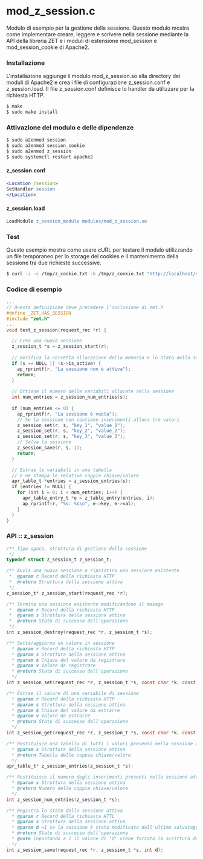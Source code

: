 # mod_z_session.c

Modulo di esempio per la gestione della sessione. Questo modulo mostra come
implementare creare, leggere e scrivere nella sessione mediante la API della
libreria ZET e i moduli di estensione mod_session e mod_session_cookie
di Apache2.

### Installazione

L'installazione aggiunge il modulo mod_z_session.so alla directory dei moduli di
Apache2 e crea i file di configurazione z_session.conf e z_session.load.
Il file z_session.conf definisce lo handler da utilizzare per la richiesta HTTP.

```bash
$ make
$ sudo make install
```

### Attivazione del modulo e delle dipendenze
```bash
$ sudo a2enmod session
$ sudo a2enmod session_cookie
$ sudo a2enmod z_session
$ sudo systemctl restart apache2
```

#### z_session.conf
```apache
<Location /session>
SetHandler session
</Location>
```

#### z_session.load
```apache
LoadModule z_session_module modules/mod_z_session.so
```

### Test
Questo esempio mostra come usare cURL per testare il modulo utilizzando
un file temporaneo per lo storage dei cookies e il mantenimento della sessione
tra due richieste successive.
```bash
$ curl -i -c /tmp/z_cookie.txt -b /tmp/z_cookie.txt "http://localhost/session"
```

### Codice di esempio
```C
...
// Questa definizione deve precedere l'inclusione di zet.h
#define _ZET_HAS_SESSION
#include "zet.h"
...
void test_z_session(request_rec *r) {

  // Crea una nuova sessione
  z_session_t *s = z_session_start(r);
  
  // Verifica la corretta allocazione della memoria e lo stato della sessione
  if (s == NULL || !s->is_active) {
    ap_rprintf(r, "La sessione non è attiva");
    return;
  }
  
  // Ottiene il numero delle variabili allocate nella sessione
  int num_entries = z_session_num_entries(s);
  
  if (num_entries <= 0) {
    ap_rprintf(r, "La sessione è vuota");
    // Se la sessione non contiene inserimenti alloca tre valori
    z_session_set(r, s, "key_1", "value_1");
    z_session_set(r, s, "key_2", "value_2");
    z_session_set(r, s, "key_3", "value_3");
    // Salva la sessione
    z_session_save(r, s, 1);
    return;
  }

  // Estrae le variabili in una tabella
  // e ne stampa le relative coppie chiave/valore
  apr_table_t *entries = z_session_entries(s);
  if (entries != NULL) {
    for (int i = 0; i < num_entries; i++) {
      apr_table_entry_t *e = z_table_entry(entries, i);
      ap_rprintf(r, "%s: %s\n", e->key, e->val);
    }
  }
}
```

### API :: z_session

```C
/** Tipo opaco, struttura di gestione della sessione
 */
typedef struct z_session_t z_session_t;

/** Avvia una nuova sessione o ripristina una sessione esistente
 *  @param r Record della richiesta HTTP
 *  @return Struttura della sessione attiva
 */
z_session_t* z_session_start(request_rec *r);

/** Termina una sessione esistente modificandone il maxage
 *  @param r Record della richiesta HTTP
 *  @param s Struttura della sessione attiva
 *  @return Stato di successo dell'operazione
 */
int z_session_destroy(request_rec *r, z_session_t *s);

/** Setta/aggiorna un valore in sessione
  * @param r Record della richiesta HTTP
  * @param s Struttura della sessione attiva
  * @param k Chiave del valore da registrare
  * @param v Valore da registrare
  * @return Stato di successo dell'operazione
  */
int z_session_set(request_rec *r, z_session_t *s, const char *k, const char *v);

/** Estrae il valore di una variabile di sessione
  * @param r Record della richiesta HTTP
  * @param s Struttura della sessione attiva
  * @param k Chiave del valore da estrarre
  * @param v Valore da estrarre
  * @return Stato di successo dell'operazione
  */ 
int z_session_get(request_rec *r, z_session_t *s, const char *k, const char **v);

/** Restituisce una tabella di tutti i valori presenti nella sessione attiva
  * @param s Struttura della sessione attiva
  * @return Tabella delle coppie chiave/valore
  */ 
apr_table_t* z_session_entries(z_session_t *s);

/** Restituisce il numero degli inserimenti presenti nella sessione attiva
  * @param s Struttura della sessione attiva
  * @return Numero delle coppie chiave/valore
  */ 
int z_session_num_entries(z_session_t *s);

/** Registra lo stato della sessione attiva
  * @param r Record della richiesta HTTL
  * @param s Struttura della sessione attiva
  * @param d =1 se la sessione è stata modificata dall'ultimo salvataggio
  * @return Stato di successo dell'operazione
  * @note Inpostando a 1 il valore di 'd' viene forzata la scrittura dei dati
  */ 
int z_session_save(request_rec *r, z_session_t *s, int d);
```
